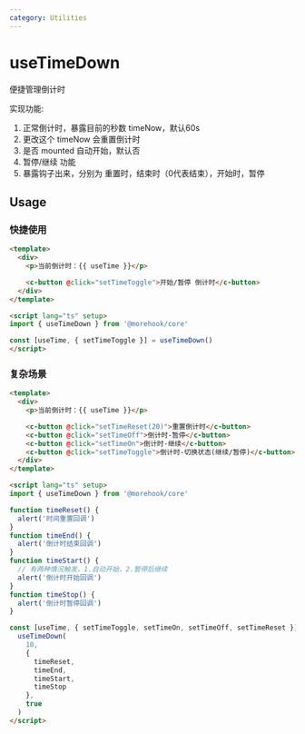 ```yaml
---
category: Utilities
---
```


# useTimeDown
便捷管理倒计时

实现功能:
1. 正常倒计时，暴露目前的秒数 timeNow，默认60s
2. 更改这个 timeNow 会重置倒计时
3. 是否 mounted 自动开始，默认否
4. 暂停/继续 功能
5. 暴露钩子出来，分别为 重置时，结束时（0代表结束），开始时，暂停


## Usage

### 快捷使用
```html
<template>
  <div>
    <p>当前倒计时：{{ useTime }}</p>

    <c-button @click="setTimeToggle">开始/暂停 倒计时</c-button>
  </div>
</template>

<script lang="ts" setup>
import { useTimeDown } from '@morehook/core'

const [useTime, { setTimeToggle }] = useTimeDown()
</script>
```

### 复杂场景
```html
<template>
  <div>
    <p>当前倒计时：{{ useTime }}</p>

    <c-button @click="setTimeReset(20)">重置倒计时</c-button>
    <c-button @click="setTimeOff">倒计时-暂停</c-button>
    <c-button @click="setTimeOn">倒计时-继续</c-button>
    <c-button @click="setTimeToggle">倒计时-切换状态(继续/暂停)</c-button>
  </div>
</template>

<script lang="ts" setup>
import { useTimeDown } from '@morehook/core'

function timeReset() {
  alert('时间重置回调')
}
function timeEnd() {
  alert('倒计时结束回调')
}
function timeStart() {
  // 有两种情况触发，1.自动开始，2.暂停后继续
  alert('倒计时开始回调')
}
function timeStop() {
  alert('倒计时暂停回调')
}

const [useTime, { setTimeToggle, setTimeOn, setTimeOff, setTimeReset }] =
  useTimeDown(
    10,
    {
      timeReset,
      timeEnd,
      timeStart,
      timeStop
    },
    true
  )
</script>
```